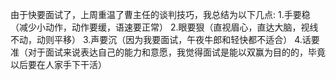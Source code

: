 由于快要面试了，上周重温了曹主任的谈判技巧，我总结为以下几点:
1.手要稳（减少小动作，动作要缓，语速要正常）
2.眼要狠（直视眉心，直达大脑，视线不动，动则平移）
3.声要沉（因为我要面试，午夜牛郎和轻快都不适合）
4.话要准（对于面试来说表达自己的能力和意愿，我觉得面试是能以双赢为目的的，毕竟以后要在人家手下干活）